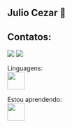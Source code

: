 ## Julio Cezar 👋

## Contatos:

<div>
<a href="https://www.instagram.com/juliocezar.gui_/" target="_blank"><img loading="lazy" src="https://img.shields.io/badge/-Instagram-%23E4405F?style=for-the-badge&logo=instagram&logoColor=white" target="_blank"></a>
<a href="https://www.linkedin.com/in/julio-cezar-guilherme-b40365347/" target="_blank"><img loading="lazy" src="https://img.shields.io/badge/-LinkedIn-%230077B5?style=for-the-badge&logo=linkedin&logoColor=white" target="_blank"></a>   
</div>

Linguagens: <br>
<img width="40" height="40" src="https://cdn.jsdelivr.net/gh/devicons/devicon@latest/icons/html5/html5-original.svg" />

Estou aprendendo: <br>
<img width="40" height="40" src="https://cdn.jsdelivr.net/gh/devicons/devicon@latest/icons/javascript/javascript-original.svg" />          
